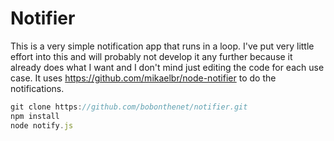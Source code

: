 # Notifier

This is a very simple notification app that runs in a loop. I've put very little effort into this and will probably not develop it any further because it already does what I want and I don't mind just editing the code for each use case. It uses https://github.com/mikaelbr/node-notifier to do the notifications.

```JavaScript
git clone https://github.com/bobonthenet/notifier.git
npm install
node notify.js
```
